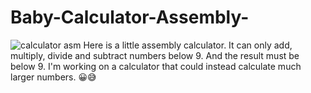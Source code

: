 # Baby-Calculator-Assembly-
![calculator asm](https://user-images.githubusercontent.com/87600765/139724593-963458af-f1db-4a71-b459-815683e47a4d.png)
Here is a little assembly calculator. It can only add, multiply, divide and subtract numbers below 9. And the result must be below 9. I'm working on a calculator that could instead calculate much larger numbers. 😀😅
